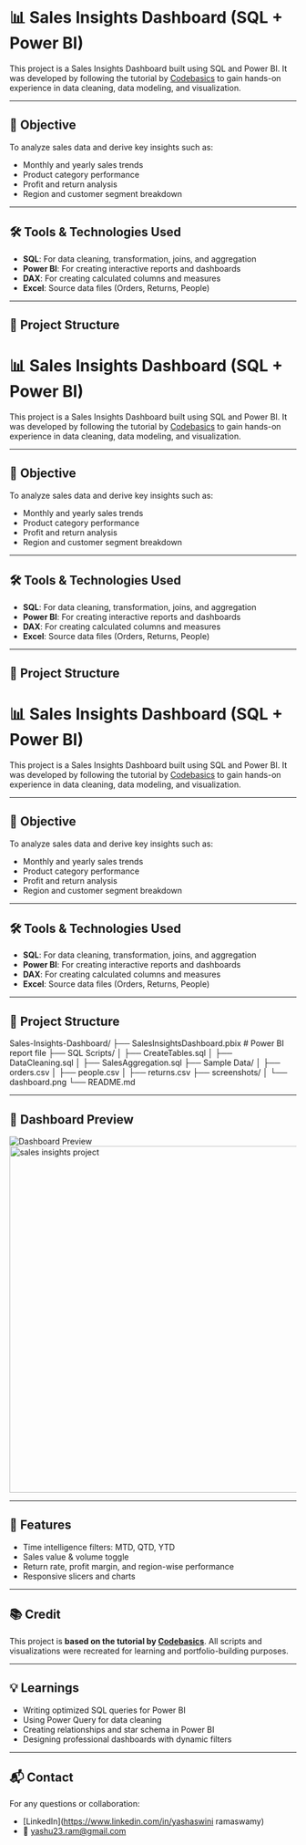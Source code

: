 # 📊 Sales Insights Dashboard (SQL + Power BI)

This project is a Sales Insights Dashboard built using SQL and Power BI. It was developed by following the tutorial by [Codebasics](https://www.youtube.com/watch?v=hhZ62IlTxYs) to gain hands-on experience in data cleaning, data modeling, and visualization.

---

## 🎯 Objective

To analyze sales data and derive key insights such as:
- Monthly and yearly sales trends
- Product category performance
- Profit and return analysis
- Region and customer segment breakdown

---

## 🛠 Tools & Technologies Used

- **SQL**: For data cleaning, transformation, joins, and aggregation
- **Power BI**: For creating interactive reports and dashboards
- **DAX**: For creating calculated columns and measures
- **Excel**: Source data files (Orders, Returns, People)

---

## 📂 Project Structure
# 📊 Sales Insights Dashboard (SQL + Power BI)

This project is a Sales Insights Dashboard built using SQL and Power BI. It was developed by following the tutorial by [Codebasics](https://www.youtube.com/watch?v=hhZ62IlTxYs) to gain hands-on experience in data cleaning, data modeling, and visualization.

---

## 🎯 Objective

To analyze sales data and derive key insights such as:
- Monthly and yearly sales trends
- Product category performance
- Profit and return analysis
- Region and customer segment breakdown

---

## 🛠 Tools & Technologies Used

- **SQL**: For data cleaning, transformation, joins, and aggregation
- **Power BI**: For creating interactive reports and dashboards
- **DAX**: For creating calculated columns and measures
- **Excel**: Source data files (Orders, Returns, People)

---

## 📂 Project Structure

# 📊 Sales Insights Dashboard (SQL + Power BI)

This project is a Sales Insights Dashboard built using SQL and Power BI. It was developed by following the tutorial by [Codebasics](https://www.youtube.com/watch?v=hhZ62IlTxYs) to gain hands-on experience in data cleaning, data modeling, and visualization.

---

## 🎯 Objective

To analyze sales data and derive key insights such as:
- Monthly and yearly sales trends
- Product category performance
- Profit and return analysis
- Region and customer segment breakdown

---

## 🛠 Tools & Technologies Used

- **SQL**: For data cleaning, transformation, joins, and aggregation
- **Power BI**: For creating interactive reports and dashboards
- **DAX**: For creating calculated columns and measures
- **Excel**: Source data files (Orders, Returns, People)

---

## 📂 Project Structure

Sales-Insights-Dashboard/
├── SalesInsightsDashboard.pbix # Power BI report file
├── SQL Scripts/
│ ├── CreateTables.sql
│ ├── DataCleaning.sql
│ ├── SalesAggregation.sql
├── Sample Data/
│ ├── orders.csv
│ ├── people.csv
│ ├── returns.csv
├── screenshots/
│ └── dashboard.png
└── README.md


---

## 📸 Dashboard Preview

![Dashboard Preview](screenshots/dashboard.png)
<img width="891" height="608" alt="sales insights project" src="https://github.com/user-attachments/assets/df5e5e76-53fc-46a8-acb1-58d11c4846f4" />

---

## 📌 Features

- Time intelligence filters: MTD, QTD, YTD
- Sales value & volume toggle
- Return rate, profit margin, and region-wise performance
- Responsive slicers and charts

---

## 📚 Credit

This project is **based on the tutorial by [Codebasics](https://www.youtube.com/watch?v=hhZ62IlTxYs)**. All scripts and visualizations were recreated for learning and portfolio-building purposes.

---

## 💡 Learnings

- Writing optimized SQL queries for Power BI
- Using Power Query for data cleaning
- Creating relationships and star schema in Power BI
- Designing professional dashboards with dynamic filters

---

## 📬 Contact

For any questions or collaboration:
- [LinkedIn](https://www.linkedin.com/in/yashaswini ramaswamy)
- 📧 yashu23.ram@gmail.com

